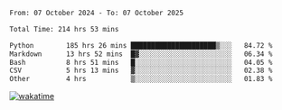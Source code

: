 <!--START_SECTION:waka-->

```txt
From: 07 October 2024 - To: 07 October 2025

Total Time: 214 hrs 53 mins

Python        185 hrs 26 mins █████████████████████▒░░░   84.72 %
Markdown      13 hrs 52 mins  █▓░░░░░░░░░░░░░░░░░░░░░░░   06.34 %
Bash          8 hrs 51 mins   █░░░░░░░░░░░░░░░░░░░░░░░░   04.05 %
CSV           5 hrs 13 mins   ▓░░░░░░░░░░░░░░░░░░░░░░░░   02.38 %
Other         4 hrs           ▒░░░░░░░░░░░░░░░░░░░░░░░░   01.83 %
```

<!--END_SECTION:waka-->
[![wakatime](https://wakatime.com/badge/user/5f89a63a-5294-4958-ad30-2b3455e63f2a.svg)](https://wakatime.com/@5f89a63a-5294-4958-ad30-2b3455e63f2a)
